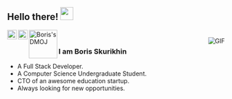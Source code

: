 ## Hello there! <img src="https://raw.githubusercontent.com/iampavangandhi/iampavangandhi/master/gifs/Hi.gif" width="30px"></h2>

<a href="https://www.linkedin.com/in/boris-skurikhin/">
  <img align="left" alt="Boris's Linkedin" width="22px" src="https://cdn.jsdelivr.net/npm/simple-icons@v3/icons/linkedin.svg" />
</a>
<a href="https://github.com/boriskurikhin">
  <img align="left" alt="Boris's Github" width="22px" src="https://cdn.jsdelivr.net/npm/simple-icons@v3/icons/github.svg" />
</a>
<a href="https://dmoj.ca/user/BMP">
  <img align="left" alt="Boris's DMOJ" width="66px" src="https://static.dmoj.ca/static/icons/logo.d0dbdf0b98be.svg"/>
</a>
<br />
<img align="right" alt="GIF" src="https://media1.tenor.com/images/3fc4688dc266777821d0849c28d98e74/tenor.gif?itemid=5518465" />

### I am Boris Skurikhin
- A Full Stack Developer.
- A Computer Science Undergraduate Student. 
- CTO of an awesome education startup.
- Always looking for new opportunities.
